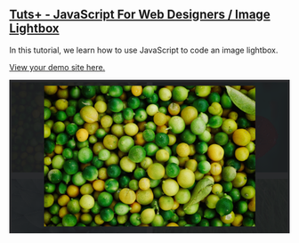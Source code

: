## [Tuts+ - JavaScript For Web Designers / Image Lightbox](https://webdesign.tutsplus.com/courses/javascript-for-web-designers)

In this tutorial, we learn how to use JavaScript to code an image lightbox.

[View your demo site here.](https://github.com/WebDevTuts/image_lightbox)

![Preview](screenshot.png)

